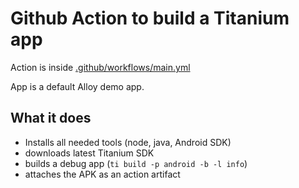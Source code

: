 # Github Action to build a Titanium app

Action is inside [.github/workflows/main.yml](.github/workflows/main.yml)

App is a default Alloy demo app.

## What it does
* Installs all needed tools (node, java, Android SDK)
* downloads latest Titanium SDK
* builds a debug app (`ti build -p android -b -l info`)
* attaches the APK as an action artifact
